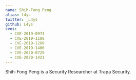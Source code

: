 ```yaml
---
name: Shih-Fong Peng
alias: l4ys
twitter: _L4ys
github: L4ys
cves:
  - CVE-2019-0974
  - CVE-2019-1188
  - CVE-2019-1280
  - CVE-2019-1406
  - CVE-2020-0729
  - CVE-2020-1421
---
```

Shih-Fong Peng is a Security Researcher at Trapa Security.
